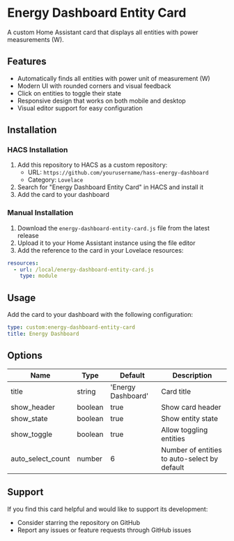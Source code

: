 # Energy Dashboard Entity Card

A custom Home Assistant card that displays all entities with power measurements (W).

## Features

- Automatically finds all entities with power unit of measurement (W)
- Modern UI with rounded corners and visual feedback
- Click on entities to toggle their state
- Responsive design that works on both mobile and desktop
- Visual editor support for easy configuration

## Installation

### HACS Installation
1. Add this repository to HACS as a custom repository:
   - URL: `https://github.com/yourusername/hass-energy-dashboard`
   - Category: `Lovelace`
2. Search for "Energy Dashboard Entity Card" in HACS and install it
3. Add the card to your dashboard

### Manual Installation
1. Download the `energy-dashboard-entity-card.js` file from the latest release
2. Upload it to your Home Assistant instance using the file editor
3. Add the reference to the card in your Lovelace resources:
```yaml
resources:
  - url: /local/energy-dashboard-entity-card.js
    type: module
```

## Usage

Add the card to your dashboard with the following configuration:

```yaml
type: custom:energy-dashboard-entity-card
title: Energy Dashboard
```

## Options

| Name | Type | Default | Description |
|------|------|---------|-------------|
| title | string | 'Energy Dashboard' | Card title |
| show_header | boolean | true | Show card header |
| show_state | boolean | true | Show entity state |
| show_toggle | boolean | true | Allow toggling entities |
| auto_select_count | number | 6 | Number of entities to auto-select by default |

## Support

If you find this card helpful and would like to support its development:
- Consider starring the repository on GitHub
- Report any issues or feature requests through GitHub issues
